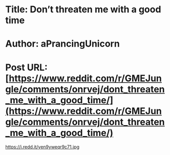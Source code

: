 # Title: Don’t threaten me with a good time
# Author: aPrancingUnicorn
# Post URL: [https://www.reddit.com/r/GMEJungle/comments/onrvej/dont_threaten_me_with_a_good_time/](https://www.reddit.com/r/GMEJungle/comments/onrvej/dont_threaten_me_with_a_good_time/)


https://i.redd.it/yen9yweqr9c71.jpg
